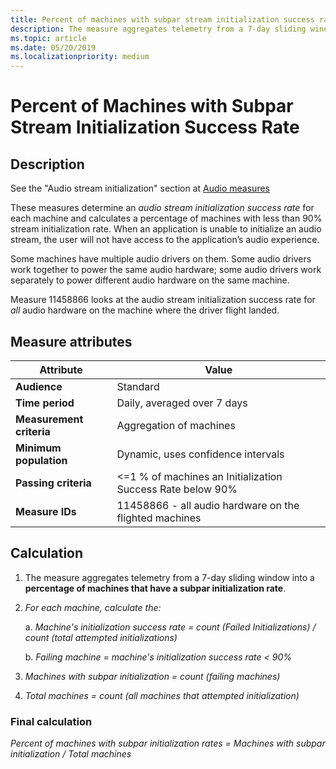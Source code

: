 ```yaml
---
title: Percent of machines with subpar stream initialization success rate
description: The measure aggregates telemetry from a 7-day sliding window into a percentage of machines that have a subpar initialization rate
ms.topic: article
ms.date: 05/20/2019
ms.localizationpriority: medium
---
```


# Percent of Machines with Subpar Stream Initialization Success Rate

## Description

See the "Audio stream initialization" section at [Audio measures](audio-measures.md)

These measures determine an *audio stream initialization success rate* for each machine and calculates a percentage of machines with less than 90% stream initialization rate. When an application is unable to initialize an audio stream, the user will not have access to the application’s audio experience.

Some machines have multiple audio drivers on them. Some audio drivers work together to power the same audio hardware; some audio drivers work separately to power different audio hardware on the same machine.

Measure 11458866 looks at the audio stream initialization success rate for *all* audio hardware on the machine where the driver flight landed.

## Measure attributes

|Attribute|Value|
|----|----|
|**Audience**|Standard|
|**Time period**|Daily, averaged over 7 days|
|**Measurement criteria**|Aggregation of machines|
|**Minimum population**|Dynamic, uses confidence intervals|
|**Passing criteria**|<=1 % of machines an Initialization Success Rate below 90% |
|**Measure IDs**|11458866 - all audio hardware on the flighted machines|

## Calculation

1. The measure aggregates telemetry from a 7-day sliding window into a **percentage of machines that have a subpar initialization rate**.
1. *For each machine, calculate the:*

   a. *Machine's initialization success rate = count (Failed Initializations) / count (total attempted initializations)*

   b. *Failing machine = machine's initialization success rate < 90%*

1. *Machines with subpar initialization = count (failing machines)*
1. *Total machines = count (all machines that attempted initialization)*

### Final calculation

*Percent of machines with subpar initialization rates = Machines with subpar initialization / Total machines*
